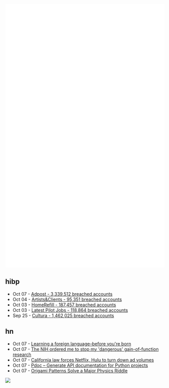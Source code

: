 ![Metrics](https://raw.githubusercontent.com/phixion/phixion/master/metrics.svg)

## hibp

<!--
for https://github.com/phixion/phixion/blob/main/.github/workflows/feeds.yml
-->
<!--START_SECTION:haveibeenpwnd-->
- Oct 07 - [Adpost - 3,339,512 breached accounts](https://haveibeenpwned.com/Breach/Adpost)
- Oct 04 - [Artists&Clients - 95,351 breached accounts](https://haveibeenpwned.com/Breach/ArtistsNClients)
- Oct 03 - [HomeRefill - 187,457 breached accounts](https://haveibeenpwned.com/Breach/HomeRefill)
- Oct 03 - [Latest Pilot Jobs - 118,864 breached accounts](https://haveibeenpwned.com/Breach/LatestPilotJobs)
- Sep 25 - [Cultura - 1,462,025 breached accounts](https://haveibeenpwned.com/Breach/Cultura)
<!--END_SECTION:haveibeenpwnd-->

## hn

<!--
for https://github.com/phixion/phixion/blob/main/.github/workflows/feeds.yml
-->
<!--START_SECTION:hn-->
- Oct 07 - [Learning a foreign language–before you're born](https://nouvelles.umontreal.ca/en/article/2025/10/03/learning-a-foreign-language-before-you-re-born)
- Oct 07 - [The NIH ordered me to stop my 'dangerous' gain-of-function research](https://www.statnews.com/2025/10/06/gain-of-function-research-tuberculosis-expert-nih/)
- Oct 07 - [California law forces Netflix, Hulu to turn down ad volumes](https://www.politico.com/news/2025/10/06/dial-it-down-california-forces-netflix-hulu-to-lower-ad-volume-00595663)
- Oct 07 - [Pdoc – Generate API documentation for Python projects](https://pdoc.dev/)
- Oct 07 - [Origami Patterns Solve a Major Physics Riddle](https://www.quantamagazine.org/origami-patterns-solve-a-major-physics-riddle-20251006/)
<!--END_SECTION:hn-->

<!--
for https://yhype.me
-->
![](https://hit.yhype.me/github/profile?user_id=13013670)
